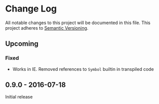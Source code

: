 # Change Log

All notable changes to this project will be documented in this file.
This project adheres to [Semantic Versioning](http://semver.org/).

## Upcoming
### Fixed
- Works in IE. Removed references to `Symbol` builtin in transpiled code

## 0.9.0 - 2016-07-18
Initial release

